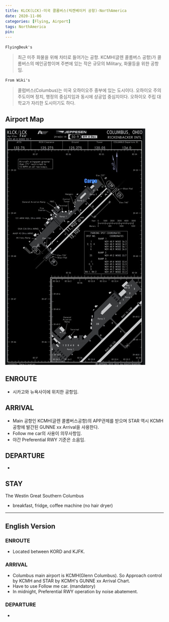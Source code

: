 ```yaml
---
title: KLCK(LCK)-미국 콜롬버스(릭켄베이커 공항)-NorthAmerica
date: 2020-11-06
categories: [Flying, Airport]
tags: NorthAmerica
pin:
---
```



`FlyingDeuk's`
>최근 미주 화물을 위해 차터로 들어가는 공항.
>KCMH(글렌 콜롬버스 공항)가 콜롬버스의 메인공항이며 주변에 있는 작은 규모의 Military, 화물등을 위한 공항임.

`From Wiki's`
>콜럼버스(Columbus)는 미국 오하이오주 중부에 있는 도시이다. 오하이오 주의 주도이며 정치, 행정의 중심지임과 동시에 상공업 중심지이다. 오하이오 주립 대학교가 자리한 도시이기도 하다.

## Airport Map
![lck](/img/flying/airport/lck_ap.jpg)


## ENROUTE
- 시카고와 뉴욕사이에 위치한 공항임.

## ARRIVAL
- Main 공항인 KCMH(글렌 콜롬버스공항)의 APP관제를 받으며 STAR 역시 KCMH공항에 발간된 GUNNE xx Arrival을 사용한다.
- Follow me car의 사용이 의무사항임.
- 야간 Preferential RWY 기준은 소음임.

## DEPARTURE
-

## STAY
The Westin Great Southern Columbus
- breakfast, fridge, coffee machine (no hair dryer)


----------

## English Version

### ENROUTE
- Located between KORD and KJFK.

### ARRIVAL
- Columbus main airport is KCMH(Glenn Columbus). So Approach control by KCMH and STAR by KCMH's GUNNE xx Arrival Chart.
- Have to use Follow me car. (mandatory)
- In midnight, Preferential RWY operation by noise abatement.

### DEPARTURE
-

